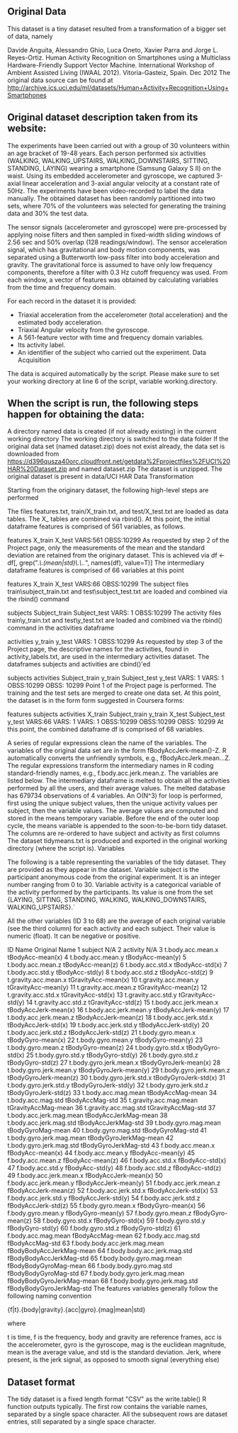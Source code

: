 


## Original Data

This dataset is a tiny dataset resulted from a transformation of a bigger set of data, namely

Davide Anguita, Alessandro Ghio, Luca Oneto, Xavier Parra and Jorge L. Reyes-Ortiz. Human Activity Recognition on Smartphones using a Multiclass Hardware-Friendly Support Vector Machine. International Workshop of Ambient Assisted Living (IWAAL 2012). Vitoria-Gasteiz, Spain. Dec 2012
The original data source can be found at http://archive.ics.uci.edu/ml/datasets/Human+Activity+Recognition+Using+Smartphones

## Original dataset description taken from its website:

The experiments have been carried out with a group of 30 volunteers within an age bracket of 19-48 years. Each person performed six activities (WALKING, WALKING_UPSTAIRS, WALKING_DOWNSTAIRS, SITTING, STANDING, LAYING) wearing a smartphone (Samsung Galaxy S II) on the waist. Using its embedded accelerometer and gyroscope, we captured 3-axial linear acceleration and 3-axial angular velocity at a constant rate of 50Hz. The experiments have been video-recorded to label the data manually. The obtained dataset has been randomly partitioned into two sets, where 70% of the volunteers was selected for generating the training data and 30% the test data. 

The sensor signals (accelerometer and gyroscope) were pre-processed by applying noise filters and then sampled in fixed-width sliding windows of 2.56 sec and 50% overlap (128 readings/window). The sensor acceleration signal, which has gravitational and body motion components, was separated using a Butterworth low-pass filter into body acceleration and gravity. The gravitational force is assumed to have only low frequency components, therefore a filter with 0.3 Hz cutoff frequency was used. From each window, a vector of features was obtained by calculating variables from the time and frequency domain. 

For each record in the dataset it is provided: 
- Triaxial acceleration from the accelerometer (total acceleration) and the estimated body acceleration. 
- Triaxial Angular velocity from the gyroscope. 
- A 561-feature vector with time and frequency domain variables. 
- Its activity label. 
- An identifier of the subject who carried out the experiment.
Data Acquisition

The data is acquired automatically by the script. Please make sure to set your working directory at line 6 of the script, variable working.directory.

## When the script is run, the following steps happen for obtaining the data:

A directory named data is created (if not already existing) in the current working directory
The working directory is switched to the data folder
If the original data set (named dataset.zip) does not exist already, the data set is downloaded from https://d396qusza40orc.cloudfront.net/getdata%2Fprojectfiles%2FUCI%20HAR%20Dataset.zip and named dataset.zip
The dataset is unzipped. The original dataset is present in data/UCI HAR
Data Transformation

Starting from the originary dataset, the following high-level steps are performed

The files features.txt, train/X_train.txt, and test/X_test.txt are loaded as data tables. The X_ tables are combined via rbind(). At this point, the initial dataframe features is comprised of 561 variables, as follows.

features
X_train
X_test
VARS:561
OBSS:10299
As requested by step 2 of the Project page, only the measurements of the mean and the standard deviation are retained from the originary dataset. This is achieved via df <- df[, grep(".*\\.(mean|std)\\.\\..*", names(df), value=T)] The intermediary dataframe features is comprised of 66 variables at this point

features
X_train
X_test
VARS:66
OBSS:10299
The subject files train\subject_train.txt and test\subject_test.txt are loaded and combined via the rbind() command

subjects
Subject_train
Subject_test
VARS: 1
OBSS:10299
The activity files train\y_train.txt and test\y_test.txt are loaded and combined via the rbind() command in the activities dataframe

activities
y_train
y_test
VARS: 1
OBSS:10299
As requested by step 3 of the Project page, the descriptive names for the activities, found in activity_labels.txt, are used in the intermediary activities dataset. The dataframes subjects and activities are cbind()'ed

subjects	activities
Subject_train	y_train
Subject_test	y_test
VARS: 1	VARS: 1
OBSS:10299	OBSS: 10299
Point 1 of the Project page is performed. The training and the test sets are merged to create one data set. At this point, the dataset is in the form form suggested in Coursera forms:

features	subjects	activities
X_train	Subject_train	y_train
X_test	Subject_test	y_test
VARS:66	VARS: 1	VARS: 1
OBSS:10299	OBSS:10299	OBSS: 10299
At this point, the combined dataframe df is comprised of 68 variables.

A series of regular expressions clean the name of the variables. The variables of the original data set are in the form fBodyAccJerk-mean()-Z. R automatically converts the unfriendly symbols, e.g., fBodyAccJerk.mean...Z. The regular expressions transform the intermediary names in R coding standard-friendly names, e.g., f.body.acc.jerk.mean.z. The variables are listed below.
The intermediary dataframe is melted to obtain all the activities performed by all the users, and their average values. The melted database has 679734 observations of 4 variables.
An O(N^3) for loop is performed, first using the unique subject values, then the unique activity values per subject, then the variable values. The average values are computed and stored in the means temporary variable. Before the end of the outer loop cycle, the means variable is appended to the soon-to-be-born tidy dataset.
The columns are re-ordered to have subject and activity as first columns
The dataset tidymeans.txt is produced and exported in the original working directory (where the script is).
Variables

The following is a table representing the variables of the tidy dataset. They are provided as they appear in the dataset. Variable subject is the participant anonymous code from the original experiment. It is an integer number ranging from 0 to 30. Variable activity is a categorical variable of the activity performed by the participants. Its value is one from the set {LAYING, SITTING, STANDING, WALKING, WALKING_DOWNSTAIRS, WALKING_UPSTAIRS}.`

All the other variables (ID 3 to 68) are the average of each original variable (see the third column) for each activity and each subject. Their value is numeric (float). It can be negative or positive.

ID	Name	Original Name
1	subject	N/A
2	activity	N/A
3	t.body.acc.mean.x	tBodyAcc-mean(x)
4	t.body.acc.mean.y	tBodyAcc-mean(y)
5	t.body.acc.mean.z	tBodyAcc-mean(z)
6	t.body.acc.std.x	tBodyAcc-std(x)
7	t.body.acc.std.y	tBodyAcc-std(y)
8	t.body.acc.std.z	tBodyAcc-std(z)
9	t.gravity.acc.mean.x	tGravityAcc-mean(x)
10	t.gravity.acc.mean.y	tGravityAcc-mean(y)
11	t.gravity.acc.mean.z	tGravityAcc-mean(z)
12	t.gravity.acc.std.x	tGravityAcc-std(x)
13	t.gravity.acc.std.y	tGravityAcc-std(y)
14	t.gravity.acc.std.z	tGravityAcc-std(z)
15	t.body.acc.jerk.mean.x	tBodyAccJerk-mean(x)
16	t.body.acc.jerk.mean.y	tBodyAccJerk-mean(y)
17	t.body.acc.jerk.mean.z	tBodyAccJerk-mean(z)
18	t.body.acc.jerk.std.x	tBodyAccJerk-std(x)
19	t.body.acc.jerk.std.y	tBodyAccJerk-std(y)
20	t.body.acc.jerk.std.z	tBodyAccJerk-std(z)
21	t.body.gyro.mean.x	tBodyGyro-mean(x)
22	t.body.gyro.mean.y	tBodyGyro-mean(y)
23	t.body.gyro.mean.z	tBodyGyro-mean(z)
24	t.body.gyro.std.x	tBodyGyro-std(x)
25	t.body.gyro.std.y	tBodyGyro-std(y)
26	t.body.gyro.std.z	tBodyGyro-std(z)
27	t.body.gyro.jerk.mean.x	tBodyGyroJerk-mean(x)
28	t.body.gyro.jerk.mean.y	tBodyGyroJerk-mean(y)
29	t.body.gyro.jerk.mean.z	tBodyGyroJerk-mean(z)
30	t.body.gyro.jerk.std.x	tBodyGyroJerk-std(x)
31	t.body.gyro.jerk.std.y	tBodyGyroJerk-std(y)
32	t.body.gyro.jerk.std.z	tBodyGyroJerk-std(z)
33	t.body.acc.mag.mean	tBodyAccMag-mean
34	t.body.acc.mag.std	tBodyAccMag-std
35	t.gravity.acc.mag.mean	tGravityAccMag-mean
36	t.gravity.acc.mag.std	tGravityAccMag-std
37	t.body.acc.jerk.mag.mean	tBodyAccJerkMag-mean
38	t.body.acc.jerk.mag.std	tBodyAccJerkMag-std
39	t.body.gyro.mag.mean	tBodyGyroMag-mean
40	t.body.gyro.mag.std	tBodyGyroMag-std
41	t.body.gyro.jerk.mag.mean	tBodyGyroJerkMag-mean
42	t.body.gyro.jerk.mag.std	tBodyGyroJerkMag-std
43	f.body.acc.mean.x	fBodyAcc-mean(x)
44	f.body.acc.mean.y	fBodyAcc-mean(y)
45	f.body.acc.mean.z	fBodyAcc-mean(z)
46	f.body.acc.std.x	fBodyAcc-std(x)
47	f.body.acc.std.y	fBodyAcc-std(y)
48	f.body.acc.std.z	fBodyAcc-std(z)
49	f.body.acc.jerk.mean.x	fBodyAccJerk-mean(x)
50	f.body.acc.jerk.mean.y	fBodyAccJerk-mean(y)
51	f.body.acc.jerk.mean.z	fBodyAccJerk-mean(z)
52	f.body.acc.jerk.std.x	fBodyAccJerk-std(x)
53	f.body.acc.jerk.std.y	fBodyAccJerk-std(y)
54	f.body.acc.jerk.std.z	fBodyAccJerk-std(z)
55	f.body.gyro.mean.x	fBodyGyro-mean(x)
56	f.body.gyro.mean.y	fBodyGyro-mean(y)
57	f.body.gyro.mean.z	fBodyGyro-mean(z)
58	f.body.gyro.std.x	fBodyGyro-std(x)
59	f.body.gyro.std.y	fBodyGyro-std(y)
60	f.body.gyro.std.z	fBodyGyro-std(z)
61	f.body.acc.mag.mean	fBodyAccMag-mean
62	f.body.acc.mag.std	fBodyAccMag-std
63	f.body.body.acc.jerk.mag.mean	fBodyBodyAccJerkMag-mean
64	f.body.body.acc.jerk.mag.std	fBodyBodyAccJerkMag-std
65	f.body.body.gyro.mag.mean	fBodyBodyGyroMag-mean
66	f.body.body.gyro.mag.std	fBodyBodyGyroMag-std
67	f.body.body.gyro.jerk.mag.mean	fBodyBodyGyroJerkMag-mean
68	f.body.body.gyro.jerk.mag.std	fBodyBodyGyroJerkMag-std
The features variables generally follow the following naming convention

{f|t}.{body|gravity}.{acc|gyro}.{mag|mean|std}

where

t is time, f is the frequency, body and gravity are reference frames, acc is the accelerometer, gyro is the gyroscope, mag is the euclidean magnitude, mean is the average value, and std is the standard deviation. Jerk, where present, is the jerk signal, as opposed to smooth signal (everything else)

## Dataset format

The tidy dataset is a fixed length format "CSV" as the write.table() R function outputs typically. The first row contains the variable names, separated by a single space character. All the subsequent rows are dataset entries, still separated by a single space character.

